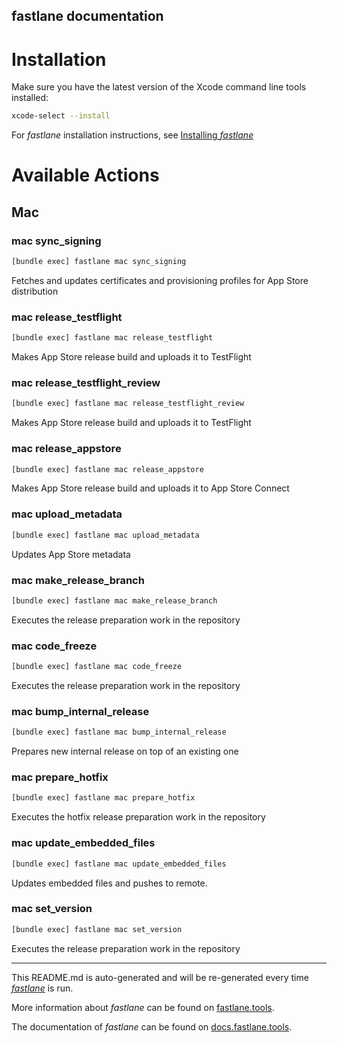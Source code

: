 fastlane documentation
----

# Installation

Make sure you have the latest version of the Xcode command line tools installed:

```sh
xcode-select --install
```

For _fastlane_ installation instructions, see [Installing _fastlane_](https://docs.fastlane.tools/#installing-fastlane)

# Available Actions

## Mac

### mac sync_signing

```sh
[bundle exec] fastlane mac sync_signing
```

Fetches and updates certificates and provisioning profiles for App Store distribution

### mac release_testflight

```sh
[bundle exec] fastlane mac release_testflight
```

Makes App Store release build and uploads it to TestFlight

### mac release_testflight_review

```sh
[bundle exec] fastlane mac release_testflight_review
```

Makes App Store release build and uploads it to TestFlight

### mac release_appstore

```sh
[bundle exec] fastlane mac release_appstore
```

Makes App Store release build and uploads it to App Store Connect

### mac upload_metadata

```sh
[bundle exec] fastlane mac upload_metadata
```

Updates App Store metadata

### mac make_release_branch

```sh
[bundle exec] fastlane mac make_release_branch
```

Executes the release preparation work in the repository

### mac code_freeze

```sh
[bundle exec] fastlane mac code_freeze
```

Executes the release preparation work in the repository

### mac bump_internal_release

```sh
[bundle exec] fastlane mac bump_internal_release
```

Prepares new internal release on top of an existing one

### mac prepare_hotfix

```sh
[bundle exec] fastlane mac prepare_hotfix
```

Executes the hotfix release preparation work in the repository

### mac update_embedded_files

```sh
[bundle exec] fastlane mac update_embedded_files
```

Updates embedded files and pushes to remote.

### mac set_version

```sh
[bundle exec] fastlane mac set_version
```

Executes the release preparation work in the repository

----

This README.md is auto-generated and will be re-generated every time [_fastlane_](https://fastlane.tools) is run.

More information about _fastlane_ can be found on [fastlane.tools](https://fastlane.tools).

The documentation of _fastlane_ can be found on [docs.fastlane.tools](https://docs.fastlane.tools).
